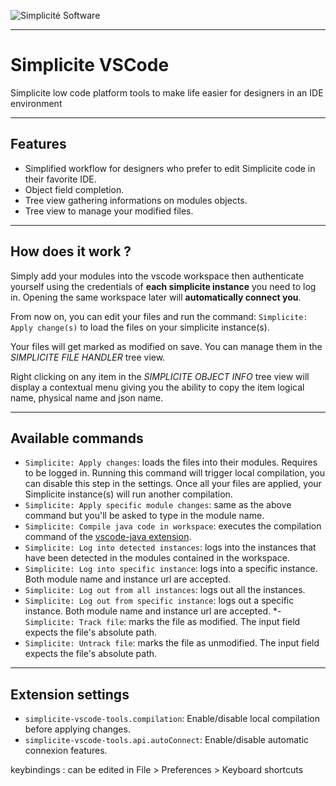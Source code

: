 ![Simplicit&eacute; Software](https://www.simplicite.io/resources/logos/logo250-grey.png)
* * *

# Simplicite VSCode

Simplicite low code platform tools to make life easier for designers in an IDE environment

---

## Features

- Simplified workflow for designers who prefer to edit Simplicite code in their favorite IDE.
- Object field completion.
- Tree view gathering informations on modules objects.
- Tree view to manage your modified files.

<!-- ![login-apply](resources/images/login-apply.gif) -->

---

## How does it work ?

Simply add your modules into the vscode workspace then authenticate yourself using the credentials of **each simplicite instance** you need to log in.
Opening the same workspace later will **automatically connect you**.

From now on, you can edit your files and run the command: `Simplicite: Apply change(s)` to load the files on your simplicite instance(s).

Your files will get marked as modified on save.
You can manage them in the *SIMPLICITE FILE HANDLER* tree view.

Right clicking on any item in the *SIMPLICITE OBJECT INFO* tree view will display a contextual menu giving you the ability to copy the item logical name, physical name and json name.

---

## Available commands

- `Simplicite: Apply changes`: loads the files into their modules. Requires to be logged in. Running this command will trigger local compilation, you can disable this step in the settings. Once all your files are applied, your Simplicite instance(s) will run another compilation.
- `Simplicite: Apply specific module changes`: same as the above command but you'll be asked to type in the module name.
- `Simplicite: Compile java code in workspace`: executes the compilation command of the [vscode-java extension](https://github.com/redhat-developer/vscode-java#available-commands).
- `Simplicite: Log into detected instances`: logs into the instances that have been detected in the modules contained in the workspace.
- `Simplicite: Log into specific instance`: logs into a specific instance. Both module name and instance url are accepted.
- `Simplicite: Log out from all instances`: logs out all the instances.
- `Simplicite: Log out from specific instance`: logs out a specific instance. Both module name and instance url are accepted.
*-`Simplicite: Track file`: marks the file as modified. The input field expects the file's absolute path.
- `Simplicite: Untrack file`: marks the file as unmodified. The input field expects the file's absolute path.

---

## Extension settings

- `simplicite-vscode-tools.compilation`: Enable/disable local compilation before applying changes.
- `simplicite-vscode-tools.api.autoConnect`: Enable/disable automatic connexion features.

keybindings : can be edited in File > Preferences > Keyboard shortcuts